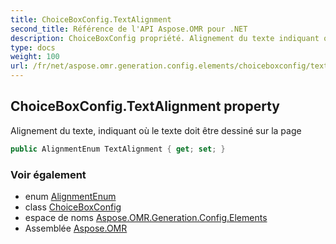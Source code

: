```yaml
---
title: ChoiceBoxConfig.TextAlignment
second_title: Référence de l'API Aspose.OMR pour .NET
description: ChoiceBoxConfig propriété. Alignement du texte indiquant où le texte doit être dessiné sur la page
type: docs
weight: 100
url: /fr/net/aspose.omr.generation.config.elements/choiceboxconfig/textalignment/
---
```

## ChoiceBoxConfig.TextAlignment property

Alignement du texte, indiquant où le texte doit être dessiné sur la page

```csharp
public AlignmentEnum TextAlignment { get; set; }
```

### Voir également

* enum [AlignmentEnum](../../../aspose.omr.generation.config.enums/alignmentenum/)
* class [ChoiceBoxConfig](../)
* espace de noms [Aspose.OMR.Generation.Config.Elements](../../choiceboxconfig/)
* Assemblée [Aspose.OMR](../../../)


